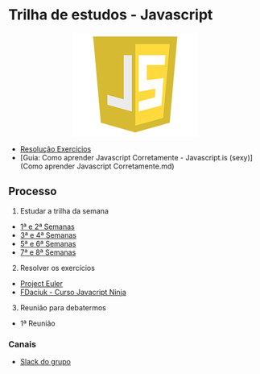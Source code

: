 # Trilha de estudos - Javascript

<p align="center">
  <img src="js-logo.png" style="max-width:100%;" alt="JavaScript Logo"/>
</p>

- [Resolução Exercícios](exercicios)
- [Guia: Como aprender Javascript Corretamente - Javascript.is (sexy)](Como aprender Javascript Corretamente.md)

## Processo

1. Estudar a trilha da semana
 - [1ª e 2ª Semanas](1e2semanas.md)
 - [3ª e 4ª Semanas](3e4semanas.md)
 - [5ª e 6ª Semanas](5e6semanas.md)
 - [7ª e 8ª Semanas](7e8semanas.md)


2. Resolver os exercícios
 - [Project Euler](https://projecteuler.net/)
 - [FDaciuk - Curso Javacript Ninja](https://github.com/jonathanslima/curso-javascript-ninja)


3. Reunião para debatermos
 - 1ª Reunião

### Canais

- [Slack do grupo](https://ctgroups.slack.com/messages/js_hub/details/)

